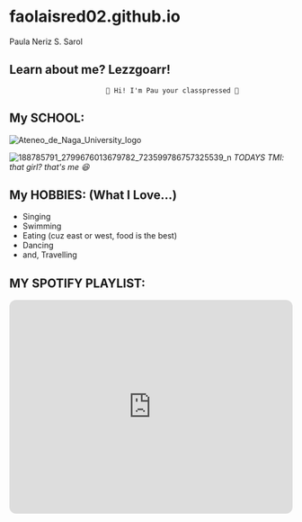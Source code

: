 # faolaisred02.github.io
Paula Neriz S. Sarol


## **Learn about me? Lezzgoarr!**

                            👋 Hi! I'm Pau your classpressed 🤏

## My SCHOOL:
![Ateneo_de_Naga_University_logo](https://user-images.githubusercontent.com/122423988/213181162-6bd6e4ce-1bff-4c14-891b-cfaea5f466e4.png)


![188785791_2799676013679782_723599786757325539_n](https://user-images.githubusercontent.com/122423988/213180661-b2bfb9c8-31c8-48b4-9c03-7f65bee4d56d.jpg)
*TODAYS TMI: that girl? that's me 😆*


## My HOBBIES: (What I Love...)
  - Singing
  - Swimming
  - Eating (cuz east or west, food is the best)
  - Dancing
  -  and, Travelling


## MY SPOTIFY PLAYLIST:
<iframe style="border-radius:12px" src="https://open.spotify.com/embed/playlist/71PpDi9XPMweRHyeksrqVH?utm_source=generator&theme=0" width="100%" height="380" frameBorder="0" allowfullscreen="" allow="autoplay; clipboard-write; encrypted-media; fullscreen; picture-in-picture" loading="lazy"></iframe>
